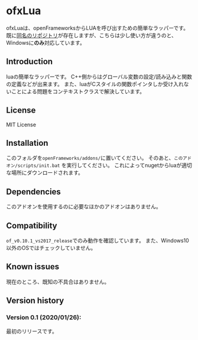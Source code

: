 ofxLua
=====================================

ofxLuaは、openFrameworksからLUAを呼び出すための簡単なラッパーです。
既に[同名のリポジトリ](https://github.com/danomatika/ofxLua)が存在しますが、こちらは少し使い方が違うのと、Windowsに**のみ**対応しています。

Introduction
------------
luaの簡単なラッパーです。
C++側からはグローバル変数の設定/読み込みと関数の定義などが出来ます。
また、luaがCスタイルの関数ポインタしか受け入れないことによる問題をコンテキストクラスで解決しています。

License
-------
MIT License

Installation
------------
このフォルダを`openFrameworks/addons/`に置いてください。
そのあと、`このアドオン/scripts/init.bat` を実行してください。
これによってnugetからluaが適切な場所にダウンロードされます。

Dependencies
------------
このアドオンを使用するのに必要なほかのアドオンはありません。

Compatibility
------------
`of_v0.10.1_vs2017_release`でのみ動作を確認しています。
また、Windows10以外のOSではチェックしていません。

Known issues
------------
現在のところ、既知の不具合はありません。

Version history
------------

### Version 0.1 (2020/01/26):
最初のリリースです。

